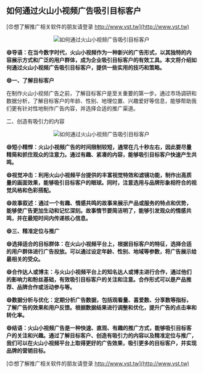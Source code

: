 ## **如何通过火山小视频广告吸引目标客户**

[😍想了解推广相关软件的朋友请登录 http://www.vst.tw](http://www.vst.tw)

 <center><img src="https://vst.tw/MP4/tuiguang/png/6.png" alt="如何通过火山小视频广告吸引目标客户"></center>

**😄导语：在当今数字时代，火山小视频作为一种新兴的广告形式，以其独特的内容展示方式和广泛的用户群体，成为企业吸引目标客户的有效工具。本文将介绍如何通过火山小视频广告吸引目标客户，提供一些实用的技巧和策略。**

**😄一、了解目标客户**

在制作火山小视频广告之前，了解目标客户是至关重要的第一步。通过市场调研和数据分析，了解目标客户的年龄、性别、地理位置、兴趣爱好等信息，能够帮助我们更有针对性地制作广告内容，并选择合适的推广渠道。

二、创造有吸引力的内容

 <center><img src="https://vst.tw/MP4/tuiguang/png/4.png" alt="如何通过火山小视频广告吸引目标客户"></center>

**😄短小精悍：火山小视频广告的时间限制较短，通常在几十秒左右，因此要尽量精简和抓住观众的注意力。通过有趣、紧凑的内容，能够吸引目标客户快速产生共鸣。**

**😄视觉冲击：利用火山小视频平台提供的丰富视觉特效和滤镜功能，制作出高质量的画面效果，能够吸引目标客户的眼球。同时，注意选用与品牌形象相符合的视觉风格和色彩搭配。**

**😄故事叙述：通过一个有趣、情感共鸣的故事来展示产品或服务的特点和优势，能够使广告更加生动和记忆深刻。故事情节要简洁明了，能够引发观众的情感共鸣，并在最短时间内传递核心信息。**

**😄三、精准定位与推广**

**😄选择适合的目标群体：在火山小视频平台上，根据目标客户的特征，选择合适的用户群体进行广告投放。可以通过设定年龄、性别、地域等参数，将广告展示给最相关的受众。**

**😄合作达人或博主：与火山小视频平台上的知名达人或博主进行合作，通过他们的影响力和粉丝基础，有效吸引目标客户的关注和注意。合作形式可以是产品推荐、品牌合作或活动参与等。**

**😄数据分析与优化：定期分析广告数据，包括观看量、喜爱数、分享数等指标，了解广告的效果和用户反馈。根据数据结果进行调整和优化，提升广告的点击率和转化率。**

**😄结语：火山小视频广告是一种快速、直观、有趣的推广方式，能够吸引目标客户的关注和兴趣。通过了解目标客户、创造有吸引力的内容以及精准定位与推广，我们可以在火山小视频平台上取得更好的广告效果，吸引更多的目标客户，并实现品牌的营销目标。**

[😍想了解推广相关软件的朋友请登录 http://www.vst.tw](http://www.vst.tw)



